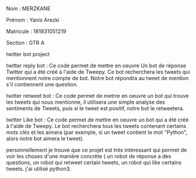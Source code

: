 Nom : MERZKANE

Prénom : Yanis Arezki 

Matricule : 181831051219

Section : GTR A

twitter bot project

twitter reply bot : Ce code permet de mettre en oeuvre  Un bot de réponse Twitter qui a été créé à l'aide de Tweepy. Ce bot recherchera les tweets qui mentionnent notre compte de bot. Notre bot répondra au tweet de mention s'il contiennent une question.

twitter retweet bot : Ce code permet de metrre en oeuvre un bot qui trouve les tweets qui nous mentionne, il utilisera une simple analyse des sentiments de Tweets, puis si le tweet est positif, notre bot le retweetera.

twitter Like bot : Ce code permet de mettre en oeuvre un bot qui a été créé à l'aide de Tweepy. Le bot recherchera tous les tweets contenant certains mots clés et les aimera (par exemple, si un tweet contient le mot "Python", alors notre bot aimera le tweet).


personnellement je trouve que ce projet est trés intéressant qui permet de voir les choses d'une manière concrète ( un robot de réponse a des questions, un robot qui retweet certain tweets, un robot qui like certains tweets. j'ai utilisé python3.

